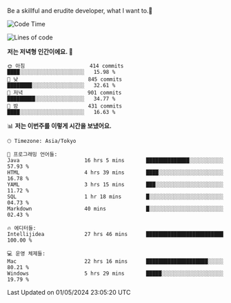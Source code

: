 Be a skillful and erudite developer, what I want to.👶

<!--START_SECTION:waka-->
![Code Time](http://img.shields.io/badge/Code%20Time-758%20hrs%202%20mins-blue)

![Lines of code](https://img.shields.io/badge/%EC%A0%80%EB%8A%94%20%EC%97%AC%ED%83%9C%EA%B9%8C%EC%A7%80%20-1.7%20million%20%EC%A4%84%EC%9D%98%20%EC%BD%94%EB%93%9C%EB%A5%BC%20%EC%9E%91%EC%84%B1%ED%96%88%EC%96%B4%EC%9A%94.-blue)

**저는 저녁형 인간이에요. 🦉** 

```text
🌞 아침                     414 commits         ████░░░░░░░░░░░░░░░░░░░░░   15.98 % 
🌆 낮　                     845 commits         ████████░░░░░░░░░░░░░░░░░   32.61 % 
🌃 저녁                     901 commits         █████████░░░░░░░░░░░░░░░░   34.77 % 
🌙 밤　                     431 commits         ████░░░░░░░░░░░░░░░░░░░░░   16.63 % 
```


📊 **저는 이번주를 이렇게 시간을 보냈어요.** 

```text
🕑︎ Timezone: Asia/Tokyo

💬 프로그래밍 언어들: 
Java                     16 hrs 5 mins       ██████████████░░░░░░░░░░░   57.93 % 
HTML                     4 hrs 39 mins       ████░░░░░░░░░░░░░░░░░░░░░   16.78 % 
YAML                     3 hrs 15 mins       ███░░░░░░░░░░░░░░░░░░░░░░   11.72 % 
SQL                      1 hr 18 mins        █░░░░░░░░░░░░░░░░░░░░░░░░   04.73 % 
Markdown                 40 mins             █░░░░░░░░░░░░░░░░░░░░░░░░   02.43 % 

🔥 에디터들: 
Intellijidea             27 hrs 46 mins      █████████████████████████   100.00 % 

💻 운영 체제들: 
Mac                      22 hrs 16 mins      ████████████████████░░░░░   80.21 % 
Windows                  5 hrs 29 mins       █████░░░░░░░░░░░░░░░░░░░░   19.79 % 
```


 Last Updated on 01/05/2024 23:05:20 UTC
<!--END_SECTION:waka-->
